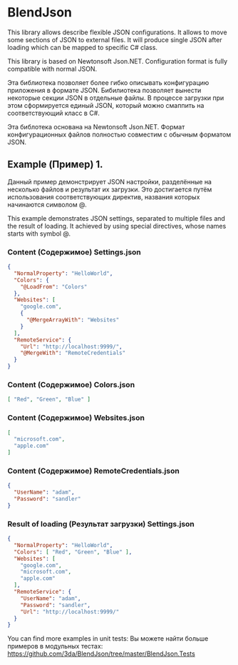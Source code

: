 # BlendJson
This library allows describe flexible JSON configurations.
It allows to move some sections of JSON to external files.
It will produce single JSON after loading which can be mapped to specific C# class.

This library is based on Newtonsoft Json.NET.
Configuration format is fully compatible with normal JSON.

Эта библиотека позволяет более гибко описывать конфигурацию приложения в формате JSON.
Бибилиотека позволяет вынести некоторые секции JSON в отдельные файлы.
В процессе загрузки при этом сформируется единый JSON, который можно смаппить на соответствующий класс в C#.

Эта библотека основана на Newtonsoft Json.NET.
Формат конфигурационных файлов полностью совместим с обычным форматом JSON.

## Example (Пример) 1.
Данный пример демонстрирует JSON настройки, разделённые на несколько файлов и результат их загрузки.
Это достигается путём использования соответствующих директив, названия которых начинаются символом @.

This example demonstrates JSON settings, separated to multiple files and the result of loading.
It achieved by using special directives, whose names starts with symbol @. 

### Content (Содержимое) Settings.json
```json
{
  "NormalProperty": "HelloWorld",
  "Colors": {
    "@LoadFrom": "Colors"
  },
  "Websites": [
    "google.com",
    {
      "@MergeArrayWith": "Websites"
    }
  ],
  "RemoteService": {
    "Url": "http://localhost:9999/",
    "@MergeWith": "RemoteCredentials"
  }
}
```

### Content (Содержимое) Colors.json
```json
[ "Red", "Green", "Blue" ]
```

### Content (Содержимое) Websites.json
```json
[
  "microsoft.com",
  "apple.com"
]
```

### Content (Содержимое) RemoteCredentials.json
```json
{
  "UserName": "adam",
  "Password": "sandler"
}
```

### Result of loading (Результат загрузки) Settings.json
```json
{
  "NormalProperty": "HelloWorld",
  "Colors": [ "Red", "Green", "Blue" ],
  "Websites": [
    "google.com",
    "microsoft.com",
    "apple.com"
  ],
  "RemoteService": {
    "UserName": "adam",
    "Password": "sandler",
    "Url": "http://localhost:9999/"
  }
}
```


You can find more examples in unit tests:
Вы можете найти больше примеров в модульных тестах:
https://github.com/3da/BlendJson/tree/master/BlendJson.Tests



